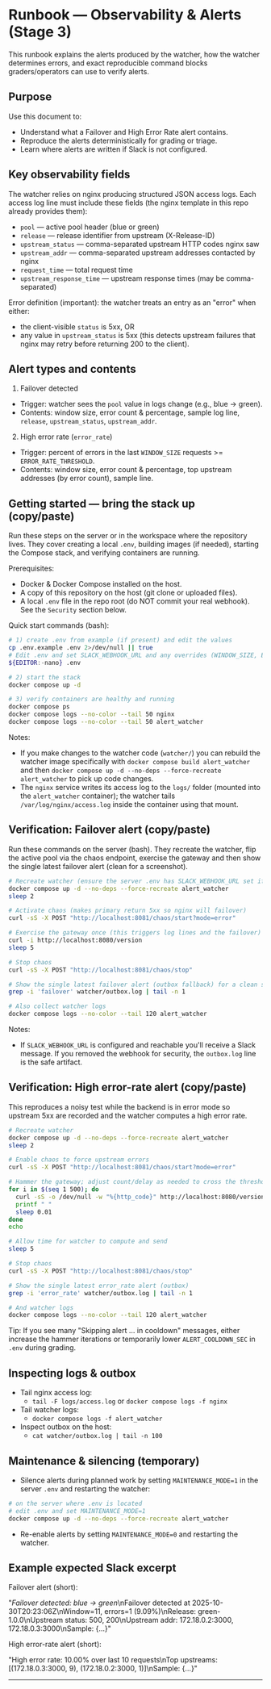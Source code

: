 # Runbook — Observability & Alerts (Stage 3)

This runbook explains the alerts produced by the watcher, how the watcher determines errors, and exact reproducible command blocks graders/operators can use to verify alerts.

## Purpose

Use this document to:

- Understand what a Failover and High Error Rate alert contains.
- Reproduce the alerts deterministically for grading or triage.
- Learn where alerts are written if Slack is not configured.

## Key observability fields

The watcher relies on nginx producing structured JSON access logs. Each access log line must include these fields (the nginx template in this repo already provides them):

- `pool` — active pool header (blue or green)
- `release` — release identifier from upstream (X-Release-ID)
- `upstream_status` — comma-separated upstream HTTP codes nginx saw
- `upstream_addr` — comma-separated upstream addresses contacted by nginx
- `request_time` — total request time
- `upstream_response_time` — upstream response times (may be comma-separated)

Error definition (important): the watcher treats an entry as an "error" when either:

- the client-visible `status` is 5xx, OR
- any value in `upstream_status` is 5xx (this detects upstream failures that nginx may retry before returning 200 to the client).

## Alert types and contents

1. Failover detected
- Trigger: watcher sees the `pool` value in logs change (e.g., blue → green).
- Contents: window size, error count & percentage, sample log line, `release`, `upstream_status`, `upstream_addr`.

2. High error rate (`error_rate`)
- Trigger: percent of errors in the last `WINDOW_SIZE` requests >= `ERROR_RATE_THRESHOLD`.
- Contents: window size, error count & percentage, top upstream addresses (by error count), sample line.

## Getting started — bring the stack up (copy/paste)

Run these steps on the server or in the workspace where the repository lives. They cover creating a local `.env`, building images (if needed), starting the Compose stack, and verifying containers are running.

Prerequisites:
- Docker & Docker Compose installed on the host.
- A copy of this repository on the host (git clone or uploaded files).
- A local `.env` file in the repo root (do NOT commit your real webhook). See the `Security` section below.

Quick start commands (bash):

```bash
# 1) create .env from example (if present) and edit the values
cp .env.example .env 2>/dev/null || true
# Edit .env and set SLACK_WEBHOOK_URL and any overrides (WINDOW_SIZE, ERROR_RATE_THRESHOLD, ACTIVE_POOL)
${EDITOR:-nano} .env

# 2) start the stack
docker compose up -d

# 3) verify containers are healthy and running
docker compose ps
docker compose logs --no-color --tail 50 nginx
docker compose logs --no-color --tail 50 alert_watcher
```

Notes:
- If you make changes to the watcher code (`watcher/`) you can rebuild the watcher image specifically with `docker compose build alert_watcher` and then `docker compose up -d --no-deps --force-recreate alert_watcher` to pick up code changes.
- The `nginx` service writes its access log to the `logs/` folder (mounted into the `alert_watcher` container); the watcher tails `/var/log/nginx/access.log` inside the container using that mount.


## Verification: Failover alert (copy/paste)

Run these commands on the server (bash). They recreate the watcher, flip the active pool via the chaos endpoint, exercise the gateway and then show the single latest failover alert (clean for a screenshot).

```bash
# Recreate watcher (ensure the server .env has SLACK_WEBHOOK_URL set if you want Slack messages)
docker compose up -d --no-deps --force-recreate alert_watcher
sleep 2

# Activate chaos (makes primary return 5xx so nginx will failover)
curl -sS -X POST "http://localhost:8081/chaos/start?mode=error"

# Exercise the gateway once (this triggers log lines and the failover)
curl -i http://localhost:8080/version
sleep 5

# Stop chaos
curl -sS -X POST "http://localhost:8081/chaos/stop"

# Show the single latest failover alert (outbox fallback) for a clean screenshot
grep -i 'failover' watcher/outbox.log | tail -n 1

# Also collect watcher logs
docker compose logs --no-color --tail 120 alert_watcher
```

Notes:

- If `SLACK_WEBHOOK_URL` is configured and reachable you'll receive a Slack message. If you removed the webhook for security, the `outbox.log` line is the safe artifact.

## Verification: High error-rate alert (copy/paste)

This reproduces a noisy test while the backend is in error mode so upstream 5xx are recorded and the watcher computes a high error rate.

```bash
# Recreate watcher
docker compose up -d --no-deps --force-recreate alert_watcher
sleep 2

# Enable chaos to force upstream errors
curl -sS -X POST "http://localhost:8081/chaos/start?mode=error"

# Hammer the gateway; adjust count/delay as needed to cross the threshold
for i in $(seq 1 500); do
  curl -sS -o /dev/null -w "%{http_code}" http://localhost:8080/version
  printf " "
  sleep 0.01
done
echo

# Allow time for watcher to compute and send
sleep 5

# Stop chaos
curl -sS -X POST "http://localhost:8081/chaos/stop"

# Show the single latest error_rate alert (outbox)
grep -i 'error_rate' watcher/outbox.log | tail -n 1

# And watcher logs
docker compose logs --no-color --tail 120 alert_watcher
```

Tip: If you see many "Skipping alert ... in cooldown" messages, either increase the hammer iterations or temporarily lower `ALERT_COOLDOWN_SEC` in `.env` during grading.

## Inspecting logs & outbox

- Tail nginx access log:
  - `tail -F logs/access.log` or `docker compose logs -f nginx`
- Tail watcher logs:
  - `docker compose logs -f alert_watcher`
- Inspect outbox on the host:
  - `cat watcher/outbox.log | tail -n 100`

## Maintenance & silencing (temporary)

- Silence alerts during planned work by setting `MAINTENANCE_MODE=1` in the server `.env` and restarting the watcher:

```bash
# on the server where .env is located
# edit .env and set MAINTENANCE_MODE=1
docker compose up -d --no-deps --force-recreate alert_watcher
```

- Re-enable alerts by setting `MAINTENANCE_MODE=0` and restarting the watcher.

## Example expected Slack excerpt

Failover alert (short):

"*Failover detected: blue -> green*\\nFailover detected at 2025-10-30T20:23:06Z\\nWindow=11, errors=1 (9.09%)\\nRelease: green-1.0.0\\nUpstream status: 500, 200\\nUpstream addr: 172.18.0.2:3000, 172.18.0.3:3000\\nSample: {...}"

High error-rate alert (short):

"High error rate: 10.00% over last 10 requests\\nTop upstreams: [(172.18.0.3:3000, 9), (172.18.0.2:3000, 1)]\\nSample: {...}"

---

